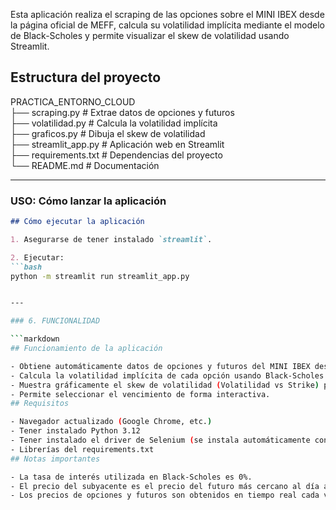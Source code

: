 Esta aplicación realiza el scraping de las opciones sobre el MINI IBEX desde la página oficial de MEFF, calcula su volatilidad implícita mediante el modelo de Black-Scholes y permite visualizar el skew de volatilidad usando Streamlit.

## Estructura del proyecto

PRACTICA_ENTORNO_CLOUD  
├── scraping.py          # Extrae datos de opciones y futuros  
├── volatilidad.py       # Calcula la volatilidad implícita  
├── graficos.py          # Dibuja el skew de volatilidad  
├── streamlit_app.py     # Aplicación web en Streamlit  
├── requirements.txt     # Dependencias del proyecto  
└── README.md            # Documentación


---

###  USO: Cómo lanzar la aplicación

```markdown
## Cómo ejecutar la aplicación

1. Asegurarse de tener instalado `streamlit`.

2. Ejecutar:
```bash
python -m streamlit run streamlit_app.py


---

### 6. FUNCIONALIDAD

```markdown
## Funcionamiento de la aplicación

- Obtiene automáticamente datos de opciones y futuros del MINI IBEX desde MEFF.
- Calcula la volatilidad implícita de cada opción usando Black-Scholes.
- Muestra gráficamente el skew de volatilidad (Volatilidad vs Strike) para cada fecha de vencimiento.
- Permite seleccionar el vencimiento de forma interactiva.
## Requisitos

- Navegador actualizado (Google Chrome, etc.)
- Tener instalado Python 3.12
- Tener instalado el driver de Selenium (se instala automáticamente con WebDriver Manager)
- Librerías del requirements.txt
## Notas importantes

- La tasa de interés utilizada en Black-Scholes es 0%.
- El precio del subyacente es el precio del futuro más cercano al día actual.
- Los precios de opciones y futuros son obtenidos en tiempo real cada vez que se accede a la aplicación.
